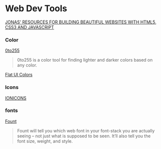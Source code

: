# Web Dev Tools

[JONAS' RESOURCES FOR BUILDING BEAUTIFUL WEBSITES WITH HTML5, CSS3 AND JAVASCRIPT](http://codingheroes.io/resources/)


### Color

[0to255](http://www.0to255.com/)
>0to255 is a color tool for finding lighter and darker colors based on any color.

[Flat UI Colors](http://flatuicolors.com/)


### Icons

[IONICONS](http://ionicons.com/)

### fonts

[Fount](https://fount.artequalswork.com/)
> Fount will tell you which web font in your font-stack you are actually seeing – not just what is supposed to be seen. It’ll also tell you the font size, weight, and style.
